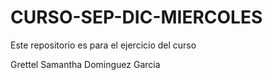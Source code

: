 # CURSO-SEP-DIC-MIERCOLES
Este repositorio es para el ejercicio del curso

Grettel Samantha Dominguez Garcia 
